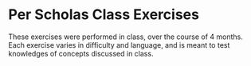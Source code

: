 # Per Scholas Class Exercises

These exercises were performed in class, over the course of 4 months. 
Each exercise varies in difficulty and language, and is meant to test knowledges of concepts discussed in class. 
